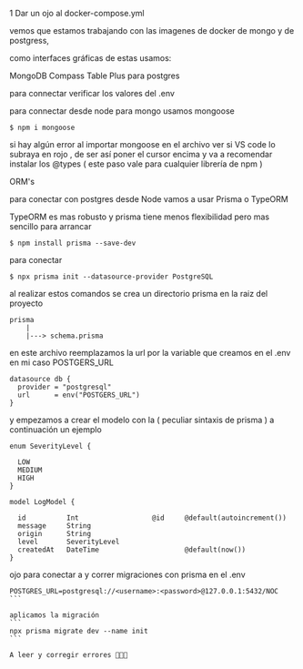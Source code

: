 1 Dar un ojo al docker-compose.yml

vemos que estamos trabajando con las imagenes de docker de mongo y de postgress,

como interfaces gráficas de estas usamos:

MongoDB Compass
Table Plus para postgres

para connectar verificar los valores del .env

para connectar desde node para mongo usamos mongoose

```
$ npm i mongoose
```

si hay algún error al importar mongoose en el archivo
ver si VS code lo subraya en rojo , de ser así poner el cursor encima
y va a recomendar instalar los @types ( este paso vale para cualquier librería de npm )


ORM's

para conectar con postgres desde Node vamos a usar Prisma o TypeORM

TypeORM es mas robusto y prisma tiene menos flexibilidad pero mas sencillo para arrancar 

```
$ npm install prisma --save-dev
```

para conectar 

```
$ npx prisma init --datasource-provider PostgreSQL
```

al realizar estos comandos se crea un directorio prisma en la raiz del proyecto

```
prisma
    |
    |---> schema.prisma
```

en este archivo reemplazamos la url por la variable que creamos en el .env en mi caso POSTGERS_URL

```
datasource db {
  provider = "postgresql"
  url      = env("POSTGERS_URL")
}
```

y empezamos a crear el modelo con la ( peculiar sintaxis de prisma ) a continuación un ejemplo

```
enum SeverityLevel {

  LOW
  MEDIUM
  HIGH
}

model LogModel {

  id          Int                  @id     @default(autoincrement())
  message     String
  origin      String
  level       SeverityLevel
  createdAt   DateTime                     @default(now())
}
```

ojo para conectar a y correr migraciones con prisma en el .env

````
POSTGRES_URL=postgresql://<username>:<password>@127.0.0.1:5432/NOC
```

aplicamos la migración
```
npx prisma migrate dev --name init
```

A leer y corregir errores 🤣🤣🤣